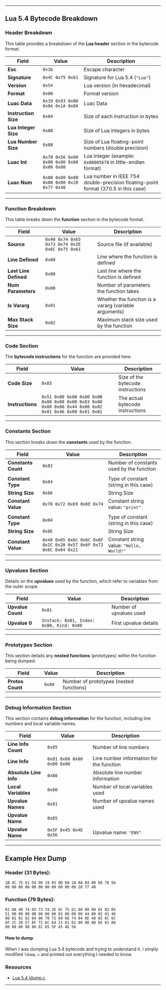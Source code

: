 
---

## Lua 5.4 Bytecode Breakdown

### Header Breakdown

This table provides a breakdown of the **Lua header** section in the bytecode format.

| Field                | Value                                    | Description                                                                          |
|----------------------|------------------------------------------|--------------------------------------------------------------------------------------|
| **Esc**              | `0x1b`                                     | Escape character                                                                     |
| **Signature**        | `0x4C 0x75 0x61`                               | Signature for Lua 5.4 (`"Lua"`)                                                      |
| **Version**          | `0x54`                                     | Lua version (in hexadecimal)                                                         |
| **Format**           | `0x00`                                     | Format version                                                                       |
| **Luac Data**        | `0x19 0x93 0x0D 0x0A 0x1A 0x0A`                      | Luac Data                                                                            |
| **Instruction Size** | `0x04`                                     | Size of each instruction in bytes                                                    |
| **Lua Integer Size** | `0x08`                                     | Size of Lua integers in bytes                                                        |
| **Lua Number Size**  | `0x08`                                     | Size of Lua floating-point numbers (double precision)                                |
| **Luac Int**         | `0x78 0x56 0x00 0x00 0x00 0x00 0x00 0x00`                | Lua integer (example: `0x00005678` in little-endian format)                          |
| **Luac Num**         | `0x00 0x00 0x00 0x00 0x00 0x28 0x77 0x40`                | Lua number in IEEE 754 double-precision floating-point format (370.5 in this case)   |

---

### Function Breakdown

This table breaks down the **function** section in the bytecode format.

| Field                   | Value                                    | Description                                                                    |
|-------------------------|------------------------------------------|--------------------------------------------------------------------------------|
| **Source**              | `0x40 0x74 0x65 0x73 0x74 0x2E 0x6C 0x75 0x61` | Source file (if available)                                                     |
| **Line Defined**        | `0x80`                                   | Line where the function is defined                                              |
| **Last Line Defined**   | `0x80`                                   | Last line where the function is defined                                         |
| **Num Parameters**      | `0x00`                                   | Number of parameters the function takes                                         |
| **Is Vararg**           | `0x01`                                   | Whether the function is a vararg (variable arguments)                           |
| **Max Stack Size**      | `0x02`                                   | Maximum stack size used by the function                                         |

---

### Code Section

The **bytecode instructions** for the function are provided here.

| Field                  | Value                                    | Description                                                                    |
|------------------------|------------------------------------------|--------------------------------------------------------------------------------|
| **Code Size**          | `0x85`                                   | Size of the bytecode instructions                                              |
| **Instructions**       | `0x51 0x00 0x00 0x00 0x0B 0x00 0x00 0x00 0x83 0x80 0x00 0x00 0x44 0x00 0x02 0x01 0x46 0x00 0x01 0x01` | The actual bytecode instructions                                                |

---

### Constants Section

This section breaks down the **constants** used by the function.

| Field                  | Value                                    | Description                                                                    |
|------------------------|------------------------------------------|--------------------------------------------------------------------------------|
| **Constants Count**    | `0x82`                                   | Number of constants used by the function                                        |
|||
| **Constant Type**      | `0x04`                                   | Type of constant (string in this case)                                          |
| **String Size**        | `0x86`                                   | String Size                                                |
| **Constant Value**     | `0x70 0x72 0x69 0x6E 0x74`               | Constant string value: `"print"`                                         |
|||
| **Constant Type**      | `0x04` | Type of constant (string in this case)                                          |
| **String Size**        | `0x8E` 								 | String Size                                                |
| **Constant Value**     | `0x48 0x65 0x6C 0x6C 0x6F 0x2C 0x20 0x57 0x6F 0x72 0x6C 0x64 0x21` | Constant string value: `"Hello, World!"`                                            |

---

### Upvalues Section

Details on the **upvalues** used by the function, which refer to variables from the outer scope.

| Field                  | Value                                    | Description                                                                    |
|------------------------|------------------------------------------|--------------------------------------------------------------------------------|
| **Upvalue Count**       | `0x81`                                   | Number of upvalues used                                                         |
| **Upvalue 0**           | `Instack: 0x01, Index: 0x00, Kind: 0x00`  | First upvalue details                                                           |

---

### Prototypes Section

This section details any **nested functions** (prototypes) within the function being dumped.

| Field                  | Value                                    | Description                                                                    |
|------------------------|------------------------------------------|--------------------------------------------------------------------------------|
| **Protos Count**        | `0x80`                                   | Number of prototypes (nested functions)                                         |

---

### Debug Information Section

This section contains **debug information** for the function, including line numbers and local variable names.

| Field                  | Value                                    | Description                                                                    |
|------------------------|------------------------------------------|--------------------------------------------------------------------------------|
| **Line Info Count**    | `0x85`                                   | Number of line numbers                                                          |
| **Line Info**          | `0x01 0x00 0x00 0x00 0x00`              | Line number information for the function                                        |
| **Absolute Line Info** | `0x80`              | Absolute line number information                                                |
| **Local Variables**    | `0x80`                                   | Number of local variables used                                                  |
| **Upvalue Names**      | `0x81`                                   | Number of upvalue names used                                                    |
| **Upvalue Name**       | `0x85`
| **Upvalue Name**       | `0x5F 0x45 0x4E 0x56`                    | Upvalue name: `"ENV"`                                                          |

---

## Example Hex Dump

### Header (31 Bytes):

```
1B 4C 75 61 54 00 19 93 0D 0A 1A 0A 04 08 08 78 56 
00 00 00 00 00 00 00 00 00 00 00 28 77 40
```

### Function (79 Bytes):

```
01 8A 40 74 65 73 74 2E 6C 75 61 80 80 00 01 02 85 
51 00 00 00 0B 00 00 00 83 80 00 00 44 00 02 01 46 
00 01 01 82 04 86 70 72 69 6E 74 04 8E 48 65 6C 6C 
6F 2C 20 57 6F 72 6C 64 21 81 01 00 00 80 85 01 00 
00 00 00 80 80 81 85 5F 45 4E 56
```

#### How to dump
When I was dumping Lua 5.4 bytecode and trying to understand it. 
I simply modified `ldump.c` and printed out everything I needed to know.

### Resources
- [Lua 5.4 ldump.c](https://www.lua.org/source/5.4/ldump.c.html)

---
